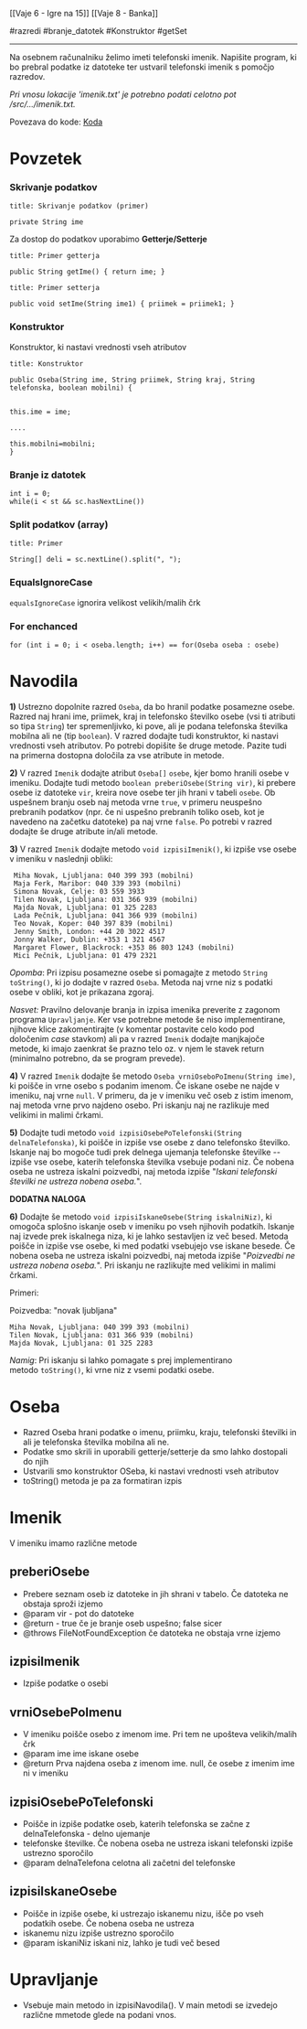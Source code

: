 
[[Vaje 6 - Igre na 15]]
[[Vaje 8 - Banka]]

#razredi #branje_datotek  #Konstruktor #getSet 

----

Na osebnem računalniku želimo imeti telefonski imenik. Napišite program, ki bo prebral podatke iz datoteke ter ustvaril telefonski imenik s pomočjo razredov. 

*Pri vnosu lokacije 'imenik.txt' je potrebno podati celotno pot /src/.../imenik.txt.*

Povezava do kode: [Koda](https://github.com/GameExplorer/P2_Vaje/tree/master/src/vaje07)

# Povzetek

### Skrivanje podatkov

```ad-code
title: Skrivanje podatkov (primer)

private String ime
```

Za dostop do podatkov uporabimo **Getterje/Setterje**

```ad-code
title: Primer getterja

public String getIme() { return ime; }
```

```ad-code
title: Primer setterja

public void setIme(String ime1) { priimek = priimek1; }
```

### Konstruktor

Konstruktor, ki nastavi vrednosti vseh atributov

```ad-code
title: Konstruktor

public Oseba(String ime, String priimek, String kraj, String telefonska, boolean mobilni) {


this.ime = ime; 

....

this.mobilni=mobilni;
}
```

### Branje iz datotek

```
int i = 0;
while(i < st && sc.hasNextLine())
```

### Split podatkov (array)

```ad-code
title: Primer

String[] deli = sc.nextLine().split(", ");
```

### EqualsIgnoreCase

`equalsIgnoreCase` ignorira velikost velikih/malih črk

### For enchanced

`for (int i = 0; i < oseba.length; i++) == for(Oseba oseba : osebe)`


# Navodila

**1)** Ustrezno dopolnite razred `Oseba`, da bo hranil podatke posamezne osebe. Razred naj hrani ime, priimek, kraj in telefonsko številko osebe (vsi ti atributi so tipa `String`) ter spremenljivko, ki pove, ali je podana telefonska številka mobilna ali ne (tip `boolean`). V razred dodajte tudi konstruktor, ki nastavi vrednosti vseh atributov. Po potrebi dopišite še druge metode. Pazite tudi na primerna dostopna določila za vse atribute in metode.  

**2)** V razred `Imenik` dodajte atribut `Oseba[]` `osebe`, kjer bomo hranili osebe v imeniku. Dodajte tudi metodo `boolean preberiOsebe(String vir)`, ki prebere osebe iz datoteke `vir`, kreira nove osebe ter jih hrani v tabeli `osebe`. Ob uspešnem branju oseb naj metoda vrne `true`, v primeru neuspešno prebranih podatkov (npr. če ni uspešno prebranih toliko oseb, kot je navedeno na začetku datoteke) pa naj vrne `false`. Po potrebi v razred dodajte še druge atribute in/ali metode.  

**3)** V razred `Imenik` dodajte metodo `void izpisiImenik()`, ki izpiše vse osebe v imeniku v naslednji obliki:
```Osebe v imeniku (11):
 Miha Novak, Ljubljana: 040 399 393 (mobilni)
 Maja Ferk, Maribor: 040 339 393 (mobilni)
 Simona Novak, Celje: 03 559 3933
 Tilen Novak, Ljubljana: 031 366 939 (mobilni)
 Majda Novak, Ljubljana: 01 325 2283
 Lada Pečnik, Ljubljana: 041 366 939 (mobilni)
 Teo Novak, Koper: 040 397 839 (mobilni)
 Jenny Smith, London: +44 20 3022 4517
 Jonny Walker, Dublin: +353 1 321 4567
 Margaret Flower, Blackrock: +353 86 803 1243 (mobilni)
 Mici Pečnik, Ljubljana: 01 479 2321
 ```
 _Opomba_: Pri izpisu posamezne osebe si pomagajte z metodo `String toString()`, ki jo dodajte v razred `Oseba`. Metoda naj vrne niz s podatki osebe v obliki, kot je prikazana zgoraj.

_Nasvet:_ Pravilno delovanje branja in izpisa imenika preverite z zagonom programa `Upravljanje`. Ker vse potrebne metode še niso implementirane, njihove klice zakomentirajte (v komentar postavite celo kodo pod določenim _case_ stavkom) ali pa v razred `Imenik` dodajte manjkajoče metode, ki imajo zaenkrat še prazno telo oz. v njem le stavek return (minimalno potrebno, da se program prevede).  

**4)** V razred `Imenik` dodajte še metodo `Oseba vrniOseboPoImenu(String ime)`, ki poišče in vrne osebo s podanim imenom. Če iskane osebe ne najde v imeniku, naj vrne `null`. V primeru, da je v imeniku več oseb z istim imenom, naj metoda vrne prvo najdeno osebo. Pri iskanju naj ne razlikuje med velikimi in malimi črkami.  

**5)** Dodajte tudi metodo `void izpisiOsebePoTelefonski(String delnaTelefonska)`, ki poišče in izpiše vse osebe z dano telefonsko številko. Iskanje naj bo mogoče tudi prek delnega ujemanja telefonske številke -- izpiše vse osebe, katerih telefonska številka vsebuje podani niz. Če nobena oseba ne ustreza iskalni poizvedbi, naj metoda izpiše "_Iskani telefonski številki ne ustreza nobena oseba._".

**DODATNA NALOGA**

**6)** Dodajte še metodo `void izpisiIskaneOsebe(String iskalniNiz)`, ki omogoča splošno iskanje oseb v imeniku po vseh njihovih podatkih. Iskanje naj izvede prek iskalnega niza, ki je lahko sestavljen iz več besed. Metoda poišče in izpiše vse osebe, ki med podatki vsebujejo vse iskane besede. Če nobena oseba ne ustreza iskalni poizvedbi, naj metoda izpiše "_Poizvedbi ne ustreza nobena oseba._". Pri iskanju ne razlikujte med velikimi in malimi črkami.

Primeri:

Poizvedba: "novak ljubljana"

```
Miha Novak, Ljubljana: 040 399 393 (mobilni)
Tilen Novak, Ljubljana: 031 366 939 (mobilni)
Majda Novak, Ljubljana: 01 325 2283
 ```
_Namig_: Pri iskanju si lahko pomagate s prej implementirano metodo `toString()`, ki vrne niz z vsemi podatki osebe.

# Oseba

* Razred Oseba hrani podatke o imenu, priimku, kraju, telefonski številki in ali je telefonska številka mobilna ali ne.  
* Podatke smo skrili in uporabili getterje/setterje da smo lahko dostopali do njih  
* Ustvarili smo konstruktor OSeba, ki nastavi vrednosti vseh atributov  
* toString() metoda je pa za formatiran izpis

# Imenik

V imeniku imamo različne metode

## preberiOsebe
* Prebere seznam oseb iz datoteke in jih shrani v tabelo. Če datoteka ne obstaja sproži izjemo  
* @param vir - pot do datoteke  
* @return - true če je branje oseb uspešno; false sicer  
* @throws FileNotFoundException če datoteka ne obstaja vrne izjemo
  
## izpisiImenik
* Izpiše podatke o osebi

## vrniOsebePoImenu
* V imeniku poišče osebo z imenom ime. Pri tem ne upošteva velikih/malih črk  
* @param ime ime iskane osebe  
* @return Prva najdena oseba z imenom ime. null, če osebe z imenim ime ni v imeniku

## izpisiOsebePoTelefonski
* Poišče in izpiše podatke oseb, katerih telefonska se začne z delnaTelefonska - delno ujemanje  
* telefonske številke. Če nobena oseba ne ustreza iskani telefonski izpiše ustrezno sporočilo  
* @param delnaTelefona celotna ali začetni del telefonske

## izpisiIskaneOsebe
* Poišče in izpiše osebe, ki ustrezajo iskanemu nizu, išče po vseh podatkih osebe. Če nobena oseba ne ustreza  
* iskanemu nizu izpiše ustrezno sporočilo  
* @param iskaniNiz iskani niz, lahko je tudi več besed


# Upravljanje
* Vsebuje main metodo in izpisiNavodila(). V main metodi se izvedejo različne mmetode glede na podani vnos.



